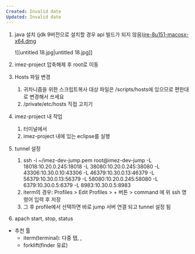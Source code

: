 ```yaml
---
Created: Invalid date
Updated: Invalid date
---
```

1. java 설치 (jdk 9버전으로 설치할 경우 api 빌드가 되지 않음)[jre-8u151-macosx-x64.dmg](https://ghsoftbiz.atlassian.net/wiki/download/attachments/13828097/jre-8u151-macosx-x64.dmg?version=1&modificationDate=1512527104355&cacheVersion=1&api=v2)
    
    ![[untitled 18.jpg|untitled 18.jpg]]
    
2. imez-project 압축해제 후 root로 이동
3. Hosts 파일 변경
    1. 귀차니즘을 위한 스크립트복사 대상 파일은 /scripts/hosts에 있으므로 편한대로 변경해서 쓰세요
    2. /private/etc/hosts 직접 고치기
4. imez-project 내 작업
    1. 터미널에서
    2. imez-project 내에 있는 eclipse를 실행
5. tunnel 설정
    1. ssh -i ~/imez-dev-jump.pem root@imez-dev-jump -L 18018:10.20.0.245:18018 -L 38080:10.20.0.245:38080 -L 43306:10.30.0.10:43306 -L 46379:10.30.0.13:46379 -L 56379:10.30.0.13:56379 -L 58080:10.20.0.245:58080 -L 6379:10.30.0.5:6379 -L 8983:10.30.0.5:8983
    2. iterm의 경우: Profiles > Edit Profiles > + 버튼 > command 에 위 ssh 명령어 입력 후 저장
    3. 그 후 profile에서 선택하면 바로 jump 서버 연결 되고 tunnel 설정 됨
6. apach start, stop, status

- 추천 툴
    - iterm(terminal): 다중 탭, ,
    - forklift(finder 유료)